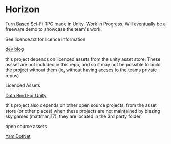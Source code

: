 # Horizon
Turn Based Sci-Fi RPG made in Unity. Work in Progress.
Will eventually be a freeware demo to showcase the team's work.

See licence.txt for licence information

[dev blog](https://blazingskygamesdev.wordpress.com/)

this project depends on licenced assets from the unity asset store. 
These assset are not included in this repo, and so it may not be possible to build the project without them
(ie, without having accses to the teams private repos)

Licenced Assets

[Data Bind For Unity](https://www.assetstore.unity3d.com/en/#!/content/28301)

this project also depends on other open source projects, from the asset store (or other places)
when these projects are not maintained by blazing sky games (mattmanj17), they are located in the 3rd party folder

open source assets

[YamlDotNet](https://github.com/aaubry/YamlDotNet)
